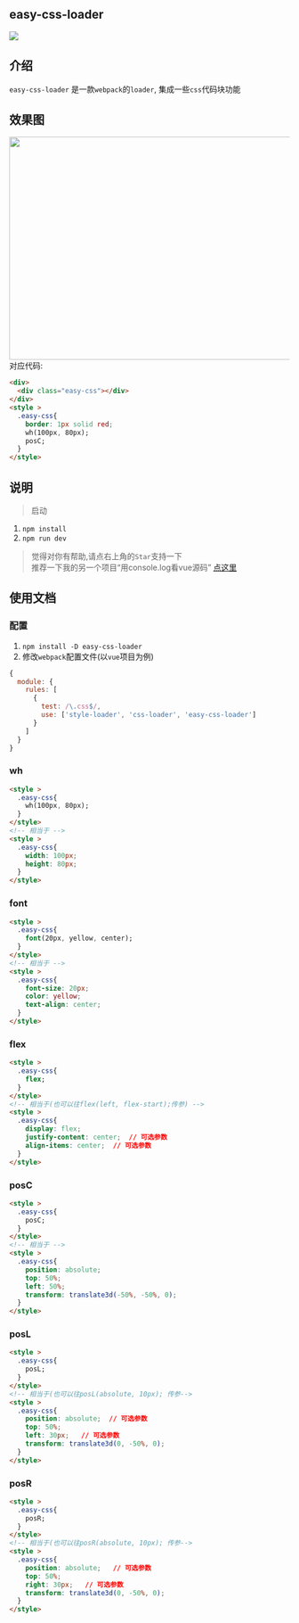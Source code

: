 ## easy-css-loader

![](https://img.shields.io/badge/easy--css--loader-1.0.0-blue.svg)


## 介绍

`easy-css-loader` 是一款`webpack`的`loader`, 集成一些`css`代码块功能

 
## 效果图

<img src="http://ww1.sinaimg.cn/mw690/b44313e1gy1fyz3zjbwjkj20tn0kn404.jpg" width="600" height="400"/>
对应代码:</br>

```html
<div>
  <div class="easy-css"></div>
</div>
<style >
  .easy-css{
    border: 1px solid red;
    wh(100px, 80px);
    posC;
  }
</style>
```

## 说明
>启动
1. `npm install`
2. `npm run dev`
> 觉得对你有帮助,请点右上角的`Star`支持一下</br>
> 推荐一下我的另一个项目“用console.log看vue源码” [点这里](https://github.com/liuyangjike/vue-console)

## 使用文档
### 配置

1. `npm install -D easy-css-loader`
2. 修改`webpack`配置文件(以`vue`项目为例)
```js
{
  module: {
    rules: [
      {
        test: /\.css$/,
        use: ['style-loader', 'css-loader', 'easy-css-loader']
      }
    ]
  }
}
```

### wh

```html
<style >
  .easy-css{
    wh(100px, 80px);
  }
</style>
<!-- 相当于 -->
<style >
  .easy-css{
    width: 100px;
    height: 80px;
  }
</style>
```

### font

```html
<style >
  .easy-css{
    font(20px, yellow, center);
  }
</style>
<!-- 相当于 -->
<style >
  .easy-css{
    font-size: 20px;
    color: yellow;
    text-align: center;
  }
</style>
```


### flex

```html
<style >
  .easy-css{
    flex;  
  }
</style>
<!-- 相当于(也可以往flex(left, flex-start);传参) -->
<style >
  .easy-css{
    display: flex;
    justify-content: center;  // 可选参数
    align-items: center;  // 可选参数
  }
</style>
```



### posC

```html
<style >
  .easy-css{
    posC;
  }
</style>
<!-- 相当于 -->
<style >
  .easy-css{
    position: absolute;
    top: 50%;
    left: 50%;
    transform: translate3d(-50%, -50%, 0);
  }
</style>
```


### posL

```html
<style >
  .easy-css{
    posL;
  }
</style>
<!-- 相当于(也可以往posL(absolute, 10px); 传参-->
<style >
  .easy-css{
    position: absolute;  // 可选参数
    top: 50%;
    left: 30px;   // 可选参数
    transform: translate3d(0, -50%, 0);
  }
</style>
```


### posR

```html
<style >
  .easy-css{
    posR;
  }
</style>
<!-- 相当于(也可以往posR(absolute, 10px); 传参-->
<style >
  .easy-css{
    position: absolute;   // 可选参数
    top: 50%;
    right: 30px;   // 可选参数
    transform: translate3d(0, -50%, 0);
  }
</style>
```



